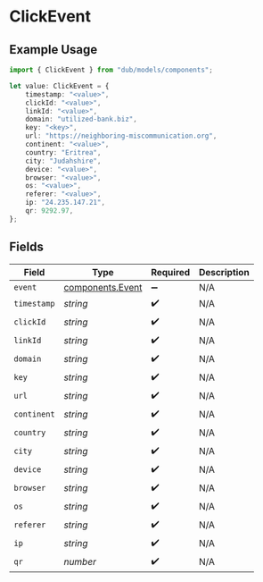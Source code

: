 # ClickEvent

## Example Usage

```typescript
import { ClickEvent } from "dub/models/components";

let value: ClickEvent = {
    timestamp: "<value>",
    clickId: "<value>",
    linkId: "<value>",
    domain: "utilized-bank.biz",
    key: "<key>",
    url: "https://neighboring-miscommunication.org",
    continent: "<value>",
    country: "Eritrea",
    city: "Judahshire",
    device: "<value>",
    browser: "<value>",
    os: "<value>",
    referer: "<value>",
    ip: "24.235.147.21",
    qr: 9292.97,
};
```

## Fields

| Field                                                | Type                                                 | Required                                             | Description                                          |
| ---------------------------------------------------- | ---------------------------------------------------- | ---------------------------------------------------- | ---------------------------------------------------- |
| `event`                                              | [components.Event](../../models/components/event.md) | :heavy_minus_sign:                                   | N/A                                                  |
| `timestamp`                                          | *string*                                             | :heavy_check_mark:                                   | N/A                                                  |
| `clickId`                                            | *string*                                             | :heavy_check_mark:                                   | N/A                                                  |
| `linkId`                                             | *string*                                             | :heavy_check_mark:                                   | N/A                                                  |
| `domain`                                             | *string*                                             | :heavy_check_mark:                                   | N/A                                                  |
| `key`                                                | *string*                                             | :heavy_check_mark:                                   | N/A                                                  |
| `url`                                                | *string*                                             | :heavy_check_mark:                                   | N/A                                                  |
| `continent`                                          | *string*                                             | :heavy_check_mark:                                   | N/A                                                  |
| `country`                                            | *string*                                             | :heavy_check_mark:                                   | N/A                                                  |
| `city`                                               | *string*                                             | :heavy_check_mark:                                   | N/A                                                  |
| `device`                                             | *string*                                             | :heavy_check_mark:                                   | N/A                                                  |
| `browser`                                            | *string*                                             | :heavy_check_mark:                                   | N/A                                                  |
| `os`                                                 | *string*                                             | :heavy_check_mark:                                   | N/A                                                  |
| `referer`                                            | *string*                                             | :heavy_check_mark:                                   | N/A                                                  |
| `ip`                                                 | *string*                                             | :heavy_check_mark:                                   | N/A                                                  |
| `qr`                                                 | *number*                                             | :heavy_check_mark:                                   | N/A                                                  |